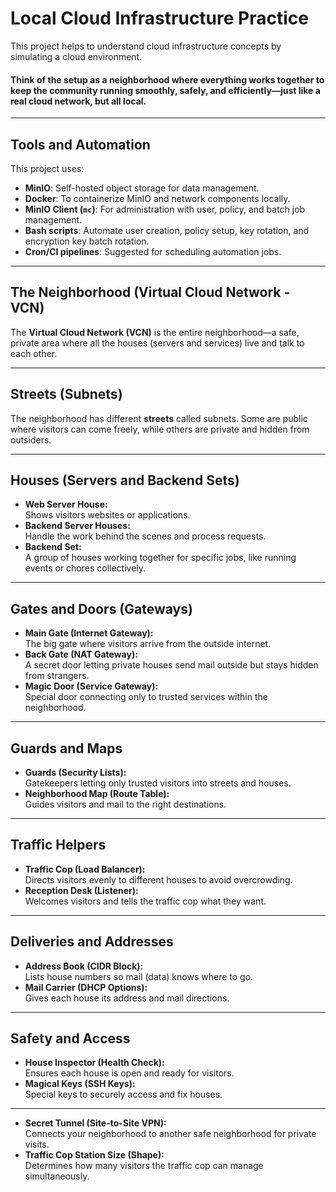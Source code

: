 # Local Cloud Infrastructure Practice

This project helps to understand cloud infrastructure concepts by simulating a cloud environment.

#### Think of the setup as a neighborhood where everything works together to keep the community running smoothly, safely, and efficiently—just like a real cloud network, but all local.
---

## Tools and Automation

This project uses:

- **MinIO**: Self-hosted object storage for data management.
- **Docker**: To containerize MinIO and network components locally.
- **MinIO Client (`mc`)**: For administration with user, policy, and batch job management.
- **Bash scripts**: Automate user creation, policy setup, key rotation, and encryption key batch rotation.
- **Cron/CI pipelines**: Suggested for scheduling automation jobs.
---

## The Neighborhood (Virtual Cloud Network - VCN)

The **Virtual Cloud Network (VCN)** is the entire neighborhood—a safe, private area where all the houses (servers and services) live and talk to each other.

---

## Streets (Subnets)

The neighborhood has different **streets** called subnets. Some are public where visitors can come freely, while others are private and hidden from outsiders.

---

## Houses (Servers and Backend Sets)

- **Web Server House:**  
  Shows visitors websites or applications.
- **Backend Server Houses:**  
  Handle the work behind the scenes and process requests.
- **Backend Set:**  
  A group of houses working together for specific jobs, like running events or chores collectively.

---

## Gates and Doors (Gateways)

- **Main Gate (Internet Gateway):**  
  The big gate where visitors arrive from the outside internet.
- **Back Gate (NAT Gateway):**  
  A secret door letting private houses send mail outside but stays hidden from strangers.
- **Magic Door (Service Gateway):**  
  Special door connecting only to trusted services within the neighborhood.

---

## Guards and Maps

- **Guards (Security Lists):**  
  Gatekeepers letting only trusted visitors into streets and houses.
- **Neighborhood Map (Route Table):**  
  Guides visitors and mail to the right destinations.

---

## Traffic Helpers

- **Traffic Cop (Load Balancer):**  
  Directs visitors evenly to different houses to avoid overcrowding.
- **Reception Desk (Listener):**  
  Welcomes visitors and tells the traffic cop what they want.

---

## Deliveries and Addresses

- **Address Book (CIDR Block):**  
  Lists house numbers so mail (data) knows where to go.
- **Mail Carrier (DHCP Options):**  
  Gives each house its address and mail directions.

---

## Safety and Access

- **House Inspector (Health Check):**  
  Ensures each house is open and ready for visitors.
- **Magical Keys (SSH Keys):**  
  Special keys to securely access and fix houses.

---

- **Secret Tunnel (Site-to-Site VPN):**  
  Connects your neighborhood to another safe neighborhood for private visits.
- **Traffic Cop Station Size (Shape):**  
  Determines how many visitors the traffic cop can manage simultaneously.

